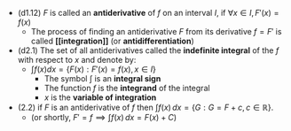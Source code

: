 
- (d1.12) $F$ is called an **antiderivative** of $f$ on an interval $I$, if $\forall x\in I,\, F'(x)=f(x)$
	- The process of finding an antiderivative $F$ from its derivative $f=F'$ is called **[[integration]]** (or **antidifferentiation**)
- (d2.1) The set of all antiderivatives called the **indefinite integral** of the $f$ with respect to $x$ and denote by: 
	- $\displaystyle\int f(x) dx= \{ F(x):F'(x)=f(x),x \in I \}$
		- The symbol $\int$ is an **integral sign**
		- The function $f$ is the **integrand** of the integral
		- $x$ is the **variable of integration**
- (2.2) if $F$ is an antiderivative of $f$ then $\int f(x) \, dx=\{ G:G=F+c,c \in \mathbb{R} \}$. 
	- (or shortly, $F'=f\implies \int f(x) \, dx=F(x)+C$)

